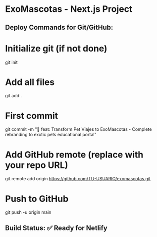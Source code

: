 
# ExoMascotas - Next.js Project

## Deploy Commands for Git/GitHub:

# Initialize git (if not done)
git init

# Add all files
git add .

# First commit
git commit -m "🦎 feat: Transform Pet Viajes to ExoMascotas - Complete rebranding to exotic pets educational portal"

# Add GitHub remote (replace with your repo URL)
git remote add origin https://github.com/TU-USUARIO/exomascotas.git

# Push to GitHub
git push -u origin main

## Build Status: ✅ Ready for Netlify

